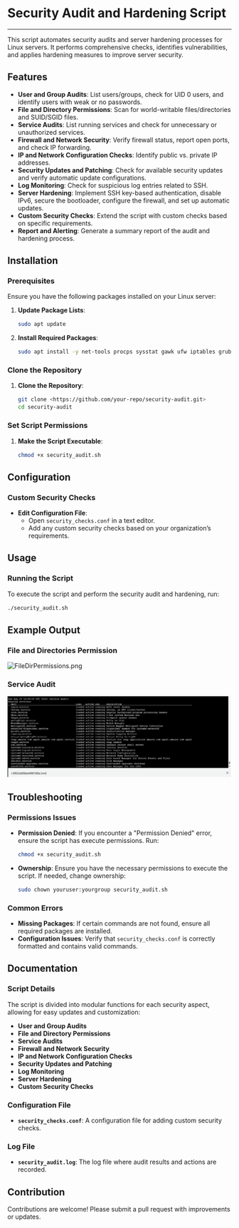 # Security Audit and Hardening Script

---

This script automates security audits and server hardening processes for Linux servers. It performs comprehensive checks, identifies vulnerabilities, and applies hardening measures to improve server security.

## Features

- **User and Group Audits**: List users/groups, check for UID 0 users, and identify users with weak or no passwords.
- **File and Directory Permissions**: Scan for world-writable files/directories and SUID/SGID files.
- **Service Audits**: List running services and check for unnecessary or unauthorized services.
- **Firewall and Network Security**: Verify firewall status, report open ports, and check IP forwarding.
- **IP and Network Configuration Checks**: Identify public vs. private IP addresses.
- **Security Updates and Patching**: Check for available security updates and verify automatic update configurations.
- **Log Monitoring**: Check for suspicious log entries related to SSH.
- **Server Hardening**: Implement SSH key-based authentication, disable IPv6, secure the bootloader, configure the firewall, and set up automatic updates.
- **Custom Security Checks**: Extend the script with custom checks based on specific requirements.
- **Report and Alerting**: Generate a summary report of the audit and hardening process.

## Installation

### Prerequisites

Ensure you have the following packages installed on your Linux server:

1. **Update Package Lists**:
    
    ```bash
    sudo apt update
    
    ```
    
2. **Install Required Packages**:
    
    ```bash
    sudo apt install -y net-tools procps sysstat gawk ufw iptables grub2 unattended-upgrades openssh-client openssh-server
    
    ```
    

### Clone the Repository

1. **Clone the Repository**:
    
    ```bash
    git clone <https://github.com/your-repo/security-audit.git>
    cd security-audit
    
    ```
    

### Set Script Permissions

1. **Make the Script Executable**:
    
    ```bash
    chmod +x security_audit.sh
    
    ```
    

## Configuration

### Custom Security Checks

- **Edit Configuration File**:
    - Open `security_checks.conf` in a text editor.
    - Add any custom security checks based on your organization’s requirements.

## Usage

### Running the Script

To execute the script and perform the security audit and hardening, run:

```bash
./security_audit.sh

```

## Example Output

### File and Directories Permission

![FileDirPermissions.png](FileDirPermission.png)

### Service Audit

![Audit.png](Audit.png)

## Troubleshooting

### Permissions Issues

- **Permission Denied**: If you encounter a "Permission Denied" error, ensure the script has execute permissions. Run:
    
    ```bash
    chmod +x security_audit.sh
    
    ```
    
- **Ownership**: Ensure you have the necessary permissions to execute the script. If needed, change ownership:
    
    ```bash
    sudo chown youruser:yourgroup security_audit.sh
    
    ```
    

### Common Errors

- **Missing Packages**: If certain commands are not found, ensure all required packages are installed.
- **Configuration Issues**: Verify that `security_checks.conf` is correctly formatted and contains valid commands.

## Documentation

### Script Details

The script is divided into modular functions for each security aspect, allowing for easy updates and customization:

- **User and Group Audits**
- **File and Directory Permissions**
- **Service Audits**
- **Firewall and Network Security**
- **IP and Network Configuration Checks**
- **Security Updates and Patching**
- **Log Monitoring**
- **Server Hardening**
- **Custom Security Checks**

### Configuration File

- **`security_checks.conf`**: A configuration file for adding custom security checks.

### Log File

- **`security_audit.log`**: The log file where audit results and actions are recorded.

## Contribution

Contributions are welcome! Please submit a pull request with improvements or updates.
